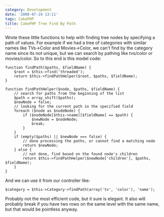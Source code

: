 ```yaml
---
category: Development
date: '2008-07-24 13:11'
tags: CakePHP
title: CakePHP Tree Find By Path
---
```


Wrote these little functions to help with finding tree nodes by
specifying a path of values. For example if we had a tree of categories
with similar names like TVs-&gt;Color and Movies-&gt;Color, we can't
find by the category name since its not unique, but we can search by
pathing like tvs/color or movies/color. So to this end is this model
code:

``` {.sourceCode .php}
function findPath($paths, $fieldName) {
    $root = $this->find('threaded');
    return $this->findPathHelper($root, $paths, $fieldName);
}

function findPathHelper($node, $paths, $fieldName) {
    // search for paths from the beginning of the list
    $path = array_shift($paths);
    $newNode = false;
    // looking for the current path in the specified field
    foreach ($node as $nodeNode) {
        if ($nodeNode[$this->name][$fieldName] == $path) {
            $newNode = $nodeNode;
            break;
        }
    }
    if (empty($paths) || $newNode === false) {
        // done processing the paths, or cannot find a matching node
        return $newNode;
    } else {
        // not done, find based on the found node's children
        return $this->findPathHelper($newNode['children'], $paths, $fieldName);
    }
}
```

And we can use it from our controller like:

``` {.sourceCode .php}
$category = $this->Category->findPath(array('tv', 'color'), 'name');
```

Probably not the most efficient code, but it sure is elegant. It also
will probably break if you have two rows on the same level with the same
name, but that would be pointless anyway.
